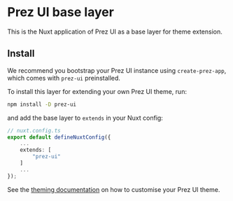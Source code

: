 # Prez UI base layer
This is the Nuxt application of Prez UI as a base layer for theme extension.

## Install
We recommend you bootstrap your Prez UI instance using `create-prez-app`, which comes with `prez-ui` preinstalled.

To install this layer for extending your own Prez UI theme, run:

```bash
npm install -D prez-ui
```

and add the base layer to `extends` in your Nuxt config:

```typescript
// nuxt.config.ts
export default defineNuxtConfig({
    ...
    extends: [
        "prez-ui"
    ]
    ...
});
```

See the [theming documentation](https://github.com/rdflib/prez-ui/blob/main/docs/theming.md) on how to customise your Prez UI theme.
